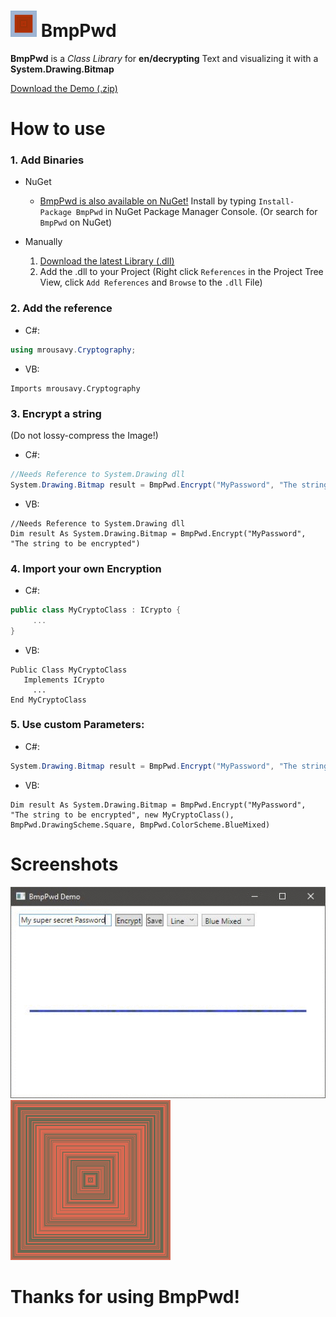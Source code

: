# <img src="https://github.com/mrousavy/BmpPwd/blob/master/Images/Logo.png?raw=true" width="42"> BmpPwd
**BmpPwd** is a _Class Library_ for **en/decrypting** Text and visualizing it with a **System.Drawing.Bitmap**

[Download the Demo (.zip)](https://github.com/mrousavy/BmpPwd/releases/download/1.0.0.5/BmpPwdTest.zip)

# How to use

### 1. Add Binaries
   + NuGet
      * [BmpPwd is also available on NuGet!](https://www.nuget.org/packages/BmpPwd)   Install by typing `Install-Package BmpPwd` in NuGet Package Manager Console. (Or search for `BmpPwd` on NuGet)

   + Manually
      1. [Download the latest Library (.dll)](https://github.com/mrousavy/BmpPwd/releases/download/1.0.0.5/BmpPwd.dll)
      2. Add the .dll to your Project   (Right click `References` in the Project Tree View, click `Add References` and `Browse` to the `.dll` File)

### 2. Add the reference
   * C#:
   ```C#
   using mrousavy.Cryptography;
   ```
   
   * VB:
   ```VB
   Imports mrousavy.Cryptography
   ```

### 3. Encrypt a string
(Do not lossy-compress the Image!)
   * C#:
   ```C#
   //Needs Reference to System.Drawing dll
   System.Drawing.Bitmap result = BmpPwd.Encrypt("MyPassword", "The string to be encrypted");
   ```
   
   * VB:
   ```VB
   //Needs Reference to System.Drawing dll
   Dim result As System.Drawing.Bitmap = BmpPwd.Encrypt("MyPassword", "The string to be encrypted")
   ```
   
### 4. Import your own Encryption
   * C#:
   ```C#
   public class MyCryptoClass : ICrypto {
        ...
   }
   ```
   
   * VB:
   ```VB
   Public Class MyCryptoClass
      Implements ICrypto
        ...
   End MyCryptoClass
   ```

### 5. Use custom Parameters:
   * C#:
   ```C#
   System.Drawing.Bitmap result = BmpPwd.Encrypt("MyPassword", "The string to be encrypted", new MyCryptoClass(), BmpPwd.DrawingScheme.Square, BmpPwd.ColorScheme.BlueMixed);
   ```
   
   * VB:
   ```VB
   Dim result As System.Drawing.Bitmap = BmpPwd.Encrypt("MyPassword", "The string to be encrypted", new MyCryptoClass(), BmpPwd.DrawingScheme.Square, BmpPwd.ColorScheme.BlueMixed)
   ```

# Screenshots
<img src="https://github.com/mrousavy/BmpPwd/blob/master/Images/Screenshots.gif?raw=true" alt="Screenshots in a gif">


<img src="https://github.com/mrousavy/BmpPwd/blob/master/Images/password.png?raw=true" alt="The Password 'password' in Rainbow/Square">

# Thanks for using BmpPwd!
